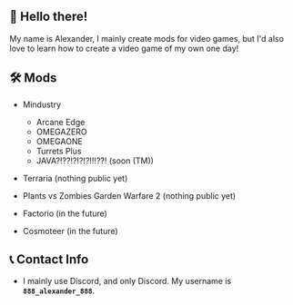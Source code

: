 ## 👋 Hello there!

My name is Alexander, I mainly create mods for video games, but I'd also love to learn how to create a video game of my own one day!

## 🛠️ Mods

- Mindustry
  - Arcane Edge
  - OMEGAZERO
  - OMEGAONE
  - Turrets Plus
  - JAVA?!??!?!?!?!!!??! (soon (TM))

- Terraria (nothing public yet)

- Plants vs Zombies Garden Warfare 2 (nothing public yet)

- Factorio (in the future)

- Cosmoteer (in the future)

## 📞 Contact Info

- I mainly use Discord, and only Discord. My username is **`888_alexander_888`**.
